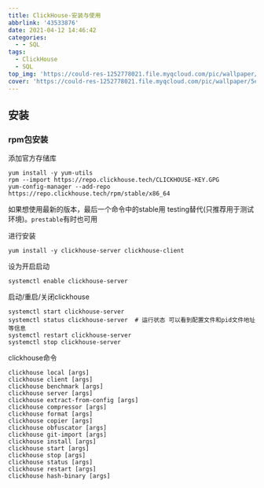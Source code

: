 ```yaml
---
title: ClickHouse-安装与使用
abbrlink: '43533876'
date: 2021-04-12 14:46:42
categories:
  - - SQL
tags:
  - ClickHouse
  - SQL
top_img: 'https://could-res-1252778021.file.myqcloud.com/pic/wallpaper/5ecce72a5977e.jpg'
cover: 'https://could-res-1252778021.file.myqcloud.com/pic/wallpaper/5ecce72a5977e.jpg'
---
```




## 安装

### rpm包安装

添加官方存储库

```
yum install -y yum-utils
rpm --import https://repo.clickhouse.tech/CLICKHOUSE-KEY.GPG
yum-config-manager --add-repo https://repo.clickhouse.tech/rpm/stable/x86_64
```

如果想使用最新的版本，最后一个命令中的stable用 testing替代(只推荐用于测试环境)。`prestable`有时也可用

进行安装

```
yum install -y clickhouse-server clickhouse-client
```

设为开启启动

```
systemctl enable clickhouse-server
```

启动/重启/关闭clickhouse

```
systemctl start clickhouse-server
systemctl status clickhouse-server	# 运行状态 可以看到配置文件和pid文件地址等信息
systemctl restart clickhouse-server
systemctl stop clickhouse-server
```

clickhouse命令

```
clickhouse local [args] 
clickhouse client [args] 
clickhouse benchmark [args] 
clickhouse server [args] 
clickhouse extract-from-config [args] 
clickhouse compressor [args] 
clickhouse format [args] 
clickhouse copier [args] 
clickhouse obfuscator [args] 
clickhouse git-import [args] 
clickhouse install [args] 
clickhouse start [args] 
clickhouse stop [args] 
clickhouse status [args] 
clickhouse restart [args] 
clickhouse hash-binary [args]
```



